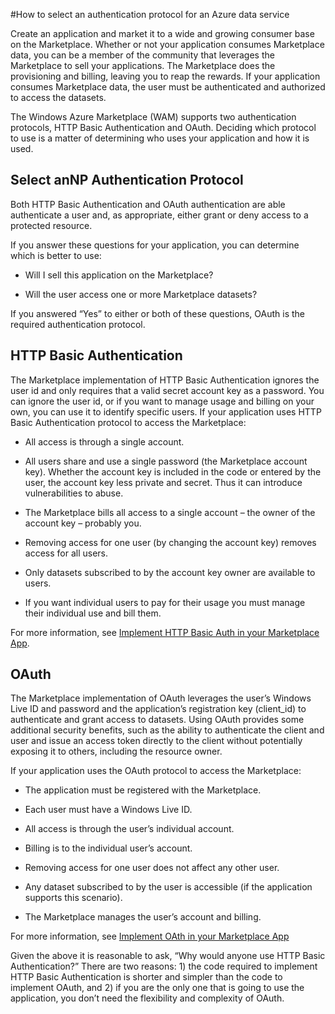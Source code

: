<properties 
   pageTitle="Select an Authentication Protocol" 
   description="How to select an authentication protocol for an Azure data service" 
   services="cloud-services" 
   documentationCenter="dev-center-name" 
   authors="kevinscharpenberg" 
   manager="manager-alias" 
   editor=""/>

<tags
   ms.service="marketplace"
   ms.devlang="na"
   ms.topic="article"
   ms.tgt_pltfrm="na"
   ms.workload="data-services" 
   ms.date="01/29/2015"
   ms.author="kevsch"/>

#How to select an authentication protocol for an Azure data service

Create an application and market it to a wide and growing consumer base on the Marketplace. Whether or not your application consumes Marketplace data, you can be a member of the community that leverages the Marketplace to sell your applications. The Marketplace does the provisioning and billing, leaving you to reap the rewards. If your application consumes Marketplace data, the user must be authenticated and authorized to access the datasets.

The Windows Azure Marketplace (WAM) supports two authentication protocols, HTTP Basic Authentication and OAuth. Deciding which protocol to use is a matter of determining who uses your application and how it is used.
 

## Select anNP Authentication Protocol

Both HTTP Basic Authentication and OAuth authentication are able authenticate a user and, as appropriate, either grant or deny access to a protected resource. 

If you answer these questions for your application, you can determine which is better to use:

  * Will I sell this application on the Marketplace?

  * Will the user access one or more Marketplace datasets?

If you answered “Yes” to either or both of these questions, OAuth is the required authentication protocol.

## HTTP Basic Authentication
The Marketplace implementation of HTTP Basic Authentication ignores the user id and only requires that a valid secret account key as a password. You can ignore the user id, or if you want to manage usage and billing on your own, you can use it to identify specific users. If your application uses HTTP Basic Authentication protocol to access the Marketplace:

  * All access is through a single account. 

  * All users share and use a single password (the Marketplace account key). 
Whether the account key is included in the code or entered by the user, the account key less private and secret. Thus it can introduce vulnerabilities to abuse.

  * The Marketplace bills all access to a single account – the owner of the account key – probably you.

  * Removing access for one user (by changing the account key) removes access for all users.

  * Only datasets subscribed to by the account key owner are available to users.

  * If you want individual users to pay for their usage you must manage their individual use and bill them.


For more information, see [Implement HTTP Basic Auth in your Marketplace App](./marketplace-data-market-implement-http-basic-auth-in-marketplace-app.md/).

## OAuth
The Marketplace implementation of OAuth leverages the user’s Windows Live ID and password and the application’s registration key (client_id) to authenticate and grant access to datasets. Using OAuth provides some additional security benefits, such as the ability to authenticate the client and user and issue an access token directly to the client without potentially exposing it to others, including the resource owner. 

If your application uses the OAuth protocol to access the Marketplace:

  * The application must be registered with the Marketplace.

  * Each user must have a Windows Live ID.

  * All access is through the user’s individual account. 

  * Billing is to the individual user’s account.

  * Removing access for one user does not affect any other user.
 
  * Any dataset subscribed to by the user is accessible (if the application supports this scenario).
 
  * The Marketplace manages the user’s account and billing.

For more information, see [Implement OAth in your Marketplace App](./marketplace-data-market-implement-oath-in-marketplace-app.md)

Given the above it is reasonable to ask, “Why would anyone use HTTP Basic Authentication?” There are two reasons: 1) the code required to implement HTTP Basic Authentication is shorter and simpler than the code to implement OAuth, and 2) if you are the only one that is going to use the application, you don’t need the flexibility and complexity of OAuth.
